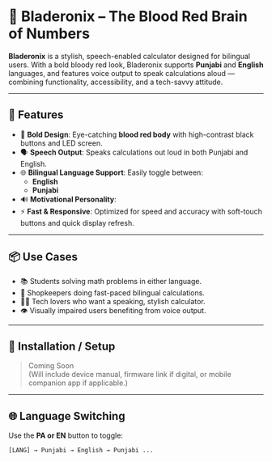 # 🔴 Bladeronix – The Blood Red Brain of Numbers

**Bladeronix** is a stylish, speech-enabled calculator designed for bilingual users. With a bold bloody red look, Bladeronix supports **Punjabi** and **English** languages, and features voice output to speak calculations aloud — combining functionality, accessibility, and a tech-savvy attitude.

---


## 🚀 Features

- 🎨 **Bold Design**: Eye-catching **blood red body** with high-contrast black buttons and LED screen.
- 🗣️ **Speech Output**: Speaks calculations out loud in both Punjabi and English.
- 🌐 **Bilingual Language Support**: Easily toggle between:
  - **English**
  - **Punjabi**
- 🔊 **Motivational Personality**:
- ⚡ **Fast & Responsive**: Optimized for speed and accuracy with soft-touch buttons and quick display refresh.

---

## 📦 Use Cases

- 📚 Students solving math problems in either language.
- 🧾 Shopkeepers doing fast-paced bilingual calculations.
- 🧑‍💻 Tech lovers who want a speaking, stylish calculator.
- 👁️ Visually impaired users benefiting from voice output.

---

## 🔧 Installation / Setup

> Coming Soon  
(Will include device manual, firmware link if digital, or mobile companion app if applicable.)

---

## 🌐 Language Switching

Use the **PA or EN** button to toggle:

```text
[LANG] → Punjabi → English → Punjabi ...
